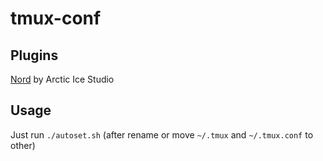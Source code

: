 # tmux-conf

## Plugins
[Nord](https://github.com/arcticicestudio/nord-tmux) by Arctic Ice Studio

## Usage
Just run `./autoset.sh` (after rename or move `~/.tmux` and `~/.tmux.conf` to other)

